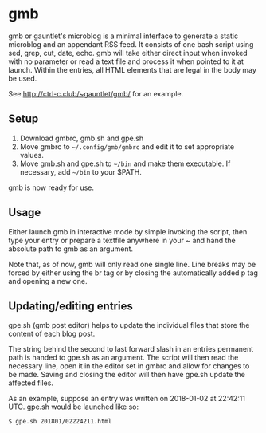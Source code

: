 # gmb
gmb or gauntlet's microblog is a minimal interface to generate a static microblog and an appendant RSS feed.
It consists of one bash script using sed, grep, cut, date, echo.
gmb will take either direct input when invoked with no parameter or read a text file and process it when pointed to it at launch. Within the entries, all HTML elements that are legal in the body may be used.

See http://ctrl-c.club/~gauntlet/gmb/ for an example.

## Setup

1. Download gmbrc, gmb.sh and gpe.sh
2. Move gmbrc to ``~/.config/gmb/gmbrc`` and edit it to set appropriate values.
3. Move gmb.sh and gpe.sh to ``~/bin`` and make them executable. If necessary, add ``~/bin`` to your $PATH.

gmb is now ready for use.

## Usage

Either launch gmb in interactive mode by simple invoking the script, then type your entry or prepare a textfile anywhere in your ~ and hand the absolute path to gmb as an argument.

Note that, as of now, gmb will only read one single line. Line breaks may be forced by either using the br tag or by closing the automatically added p tag and opening a new one.

## Updating/editing entries
gpe.sh (gmb post editor) helps to update the individual files that store the content of each blog post.

The string behind the second to last forward slash in an entries permanent path is handed to gpe.sh as an argument. The script will then read the necessary line, open it in the editor set in gmbrc and allow for changes to be made. Saving and closing the editor will then have gpe.sh update the affected files.

As an example, suppose an entry was written on 2018-01-02 at 22:42:11 UTC. gpe.sh would be launched like so:

``$ gpe.sh 201801/02224211.html``

